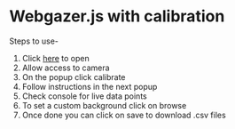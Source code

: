 # Webgazer.js with calibration

Steps to use-
1. Click [here](https://wafer.netlify.app/) to open
2. Allow access to camera
3. On the popup click calibrate
4. Follow instructions in the next popup
5. Check console for live data points
6. To set a custom background click on browse
7. Once done you can click on save to download .csv files
